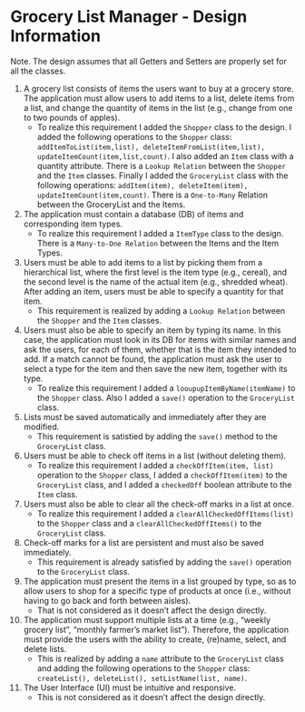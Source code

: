 Grocery List Manager - Design Information
=========================================
Note. The design assumes that all Getters and Setters are properly set for all the classes.

1. A grocery list consists of items the users want to buy at a grocery store. The application must allow users to add items to a list, delete items from a list, and change the quantity of items in the list (e.g., change from one to two pounds of apples).
    * To realize this requirement I added the `Shopper` class to the design. I added the following operations to the `Shopper` class: `addItemToList(item,list), deleteItemFromList(item,list), updateItemCount(item,list,count)`. I also added an `Item` class with a quantity attribute. There is a `Lookup Relation` between the `Shopper` and the `Item` classes. Finally I added the `GroceryList` class with the following operations: `addItem(item), deleteItem(item), updateItemCount(item,count)`. 
    There is a `One-to-Many` Relation between the GroceryList and the Items.
2. The application must contain a database (DB) of items and corresponding item types.
    * To realize this requirement I added a `ItemType` class to the design. There is a `Many-to-One Relation` between the Items and the Item Types. 
3. Users must be able to add items to a list by picking them from a hierarchical list, where the first level is the item type (e.g., cereal), and the second level is the name of the actual item (e.g., shredded wheat). After adding an item, users must be able to specify a quantity for that item.
    * This requirement is realized by adding a `Lookup Relation` between the `Shopper` and the `Item` classes.
4. Users must also be able to specify an item by typing its name. In this case, the application must look in its DB for items with similar names and ask the users, for each of them, whether that is the item they intended to add. If a match cannot be found, the application must ask the user to select a type for the item and then save the new item, together with its type.
    * To realize this requirement I added a `looupupItemByName(itemName)` to the `Shopper` class. Also I added a `save()` operation to the `GroceryList` class.
5. Lists must be saved automatically and immediately after they are modified.
    * This requirement is satistied by adding the `save()` method to the `GroceryList` class.
6. Users must be able to check off items in a list (without deleting them).
    * To realize this requirement I added a `checkOffItem(item, list)` operation to the `Shopper` class, I added a `checkOffItem(item)` to the `GroceryList` class, and I added a `checkedOff` boolean attribute to the `Item` class.
7. Users must also be able to clear all the check-off marks in a list at once.
    * To realize this requirement I added a `clearAllCheckedOffItems(list)` to the `Shopper` class and a `clearAllCheckedOffItems()` to the `GroceryList` class.
8. Check-off marks for a list are persistent and must also be saved immediately.
    * This requirement is already satisfied by adding the `save()` operation to the `GroceryList` class.
9. The application must present the items in a list grouped by type, so as to allow users to shop for a specific type of products at once (i.e., without having to go back and forth between aisles).
    * That is not considered as it doesn’t affect the design directly.
10. The application must support multiple lists at a time (e.g., “weekly grocery list”, “monthly farmer’s market list”). Therefore, the application must provide the users with the ability to create, (re)name, select, and delete lists.
    * This is realized by adding a `name` attribute to the `GroceryList` class and adding the following operations to the `Shopper` class: `createList(), deleteList(), setListName(list, name)`.
11. The User Interface (UI) must be intuitive and responsive.
    * This is not considered as it doesn’t affect the design directly.